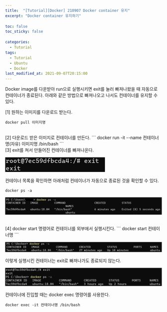 ```yaml
---
title:  "[Tutorial][Docker] 210907 Docker container 유지"
excerpt: "Docker container 유지하기"

toc: false
toc_sticky: false

categories:
  - Tutorial
tags:
  - Tutorial
  - Ubuntu
  - Docker
last_modified_at: 2021-09-07T20:15:00
---
```


Docker image를 다운받아 run으로 실행시키면 exit를 눌러 빠져나왔을 때 자동으로 컨테이너가 종료된다.
아래와 같은 방법으로 빠져나오고 나서도 컨테이너를 유지할 수 있다.

[1] 원하는 이미지를 다운로드 받는다.
```
docker pull 이미지명
```
<br>
[2] 다운로드 받은 이미지로 컨테이너를 만든다.
```
docker run -it --name 컨테이너명(자유) 이미지명 /bin/bash
```
<br>
[3] exit를 쳐서 만들어진 컨테이너를 빠져나온다.
<p class="code"><img src="/assets/images/21090705.png" /></p>

컨테이너 목록을 확인하면 아래처럼 컨테이너가 자동으로 종료된 것을 확인할 수 있다.
```
docker ps -a
```
<p class="code"><img src="/assets/images/21090706.png" /></p>
<br>
[4] docker start 명령어로 컨테이너를 외부에서 실행시킨다.
```
docker start 컨테이너명
```
<p class="code"><img src="/assets/images/21090707.png" /></p>

이렇게 실행시킨 컨테이너는 exit로 빠져나가도 종료되지 않는다.
<p class="code"><img src="/assets/images/21090708.png" /></p>

컨테이너에 진입할 때는 docker exec 명령어를 사용한다.
```
docker exec -it 컨테이너명 /bin/bash
```